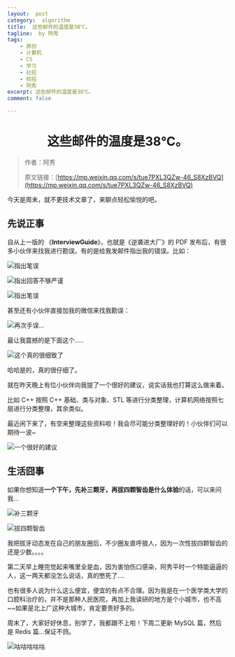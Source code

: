 ```yaml
---
layout:  post
category:  algorithm
title:  这些邮件的温度是38℃。
tagline:  by 阿秀
tags:
    - 原创
    - 计算机
    - CS
    - 学习
    - 社招
    - 校招
    - 阿秀
excerpt: 这些邮件的温度是38℃。
comment: false

---
```



<h1 align="center">这些邮件的温度是38℃。</h1>

>作者：阿秀
>
>原文链接：[https://mp.weixin.qq.com/s/tue7PXL3QZw-46_S8XzBVQ](https://mp.weixin.qq.com/s/tue7PXL3QZw-46_S8XzBVQ)


今天是周末，就不更技术文章了，来聊点轻松愉悦的吧。

## 先说正事

自从上一版的 《**InterviewGuide**》，也就是《逆袭进大厂》的 PDF 发布后，有很多小伙伴来找我进行勘误。有的是给我发邮件指出我的错误。比如：



![指出笔误](http://oss.interviewguide.cn/img/202205212320489.png)

![指出回答不够严谨](http://oss.interviewguide.cn/img/202205212321765.png)

![指出笔误](http://oss.interviewguide.cn/img/202205212321844.png)

甚至还有小伙伴直接加我的微信来找我勘误：

![再次手误...](http://oss.interviewguide.cn/img/202205212321595.png)

最让我震撼的是下面这个.....

![这个真的很细致了](http://oss.interviewguide.cn/img/202205212321804.png)

哈哈是的，真的很仔细了。

就在昨天晚上有位小伙伴向我提了一个很好的建议，说实话我也打算这么做来着。

比如 C++ 按照 C++ 基础、类与对象、STL 等进行分类整理，计算机网络按照七层进行分类整理，其余类似。

最近闲下来了，有空来整理这些资料啦！我会尽可能分类整理好的！小伙伴们可以期待一波~

![一个很好的建议](http://oss.interviewguide.cn/img/202205212321499.png)



## 生活囧事

如果你想知道**一个下午，先补三颗牙，再拔四颗智齿是什么体验**的话，可以来问我...

![补三颗牙](http://oss.interviewguide.cn/img/202205212321558.png)





![拔四颗智齿](http://oss.interviewguide.cn/img/202205212321464.png)



我把拔牙动态发在自己的朋友圈后，不少圈友直呼狼人，因为一次性拔四颗智齿的还是少数。。。。

第二天早上睡完觉起来嘴里全是血，因为害怕伤口感染，阿秀平时一个特能逼逼的人，这一两天都没怎么说话，真的憋死了....

也有很多人说为什么这么便宜，便宜的有点不合理。因为我是在一个医学类大学的口腔科治疗的，并不是那种人民医院，再加上我读研的地方是个小城市，也不高~~如果是北上广这种大城市，肯定要贵好多的。

周末了，大家好好休息，别学了，我都跟不上啦！下周二更新 MySQL 篇，然后是 Redis 篇...保证不鸽。

![咕咕咕咕咕](http://oss.interviewguide.cn/img/202205212321657.png)
